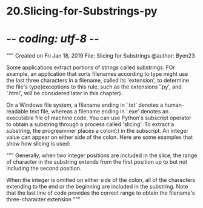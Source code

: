 # 20.Slicing-for-Substrings-py

# -*- coding: utf-8 -*-
"""
Created on Fri Jan 18, 2019
File: Slicing for Substrings
@author: Byen23

Some applications extract portions of strings called substrings. FOr example, an application that sorts filenames according to type might use the last three characters in a filename, called its 'extension', to determine the file's type(exceptions to this rule, such as the extensions '.py', and '.html', will be considered later in this chapter). 

On a Windows file system, a filename ending in '.txt' denotes a human-readable text file, whereas a filename ending in '.exe' denotes an executable file of machine code. You can use Python's subscript operator to obtain a substring through a process called 'slicing'. To extract a substring, the progreammer places a colon(:) in the subscript. An integer value can appear on either side of the colon. Here are some examples that show how slicing is used:

"""
Generally, when two integer positions are included in the slice, the range of character in the substring extends from the first position up to but not including the second position.

When the integer is omitted on either side of the colon, all of the characters extending to the end or the beginning are included in the substring. Note that the last line of code provides the correct range to obtain the filename's three-character extension
"""
